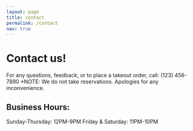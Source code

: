 ```yaml
---
layout: page
title: contact
permalink: /contact
nav: true
---
```


# Contact us!

For any questions, feedback, or to place a takeout order, call: (123) 456-7890
*NOTE: We do not take reservations. Apologies for any inconvenience.

## Business Hours:

Sunday-Thursday: 12PM-9PM
Friday & Saturday: 11PM-10PM
